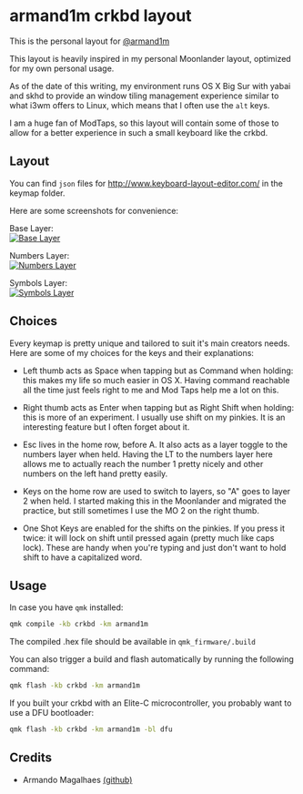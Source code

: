 # armand1m crkbd layout

This is the personal layout for [@armand1m](https://go.d1m.dev/github)

This layout is heavily inspired in my personal Moonlander layout, optimized for my own personal usage.

As of the date of this writing, my environment runs OS X Big Sur with yabai and skhd to provide an window tiling management experience similar to what i3wm offers to Linux, which means that I often use the `alt` keys.

I am a huge fan of ModTaps, so this layout will contain some of those to allow for a better experience in such a small keyboard like the crkbd.

## Layout

You can find `json` files for http://www.keyboard-layout-editor.com/ in the keymap folder.

Here are some screenshots for convenience:

Base Layer:<br/>
<a href="https://ibb.co/fYZw3yj"><img src="https://i.ibb.co/0j1b06H/Screen-Shot-2021-03-15-at-4-58-43-PM.png" alt="Base Layer" border="0"></a>

Numbers Layer:<br/>
<a href="https://ibb.co/30Vg1tS"><img src="https://i.ibb.co/hKr3sp2/Screen-Shot-2021-03-15-at-5-18-07-PM.png" alt="Numbers Layer" border="0"></a>

Symbols Layer:<br/>
<a href="https://ibb.co/ryCg4pS"><img src="https://i.ibb.co/q1tzkgf/Screen-Shot-2021-03-15-at-5-18-33-PM.png" alt="Symbols Layer" border="0"></a>

## Choices

Every keymap is pretty unique and tailored to suit it's main creators needs. Here are some of my choices for the keys and their explanations:

 - Left thumb acts as Space when tapping but as Command when holding: this makes my life so much easier in OS X. Having command reachable all the time just feels right to me and Mod Taps help me a lot on this.

 - Right thumb acts as Enter when tapping but as Right Shift when holding: this is more of an experiment. I usually use shift on my pinkies. It is an interesting feature but I often forget about it.

 - Esc lives in the home row, before A. It also acts as a layer toggle to the numbers layer when held. Having the LT to the numbers layer here allows me to actually reach the number 1 pretty nicely and other numbers on the left hand pretty easily.

 - Keys on the home row are used to switch to layers, so "A" goes to layer 2 when held. I started making this in the Moonlander and migrated the practice, but still sometimes I use the MO 2 on the right thumb.

 - One Shot Keys are enabled for the shifts on the pinkies. If you press it twice: it will lock on shift until pressed again (pretty much like caps lock). These are handy when you're typing and just don't want to hold shift to have a capitalized word.

## Usage

In case you have `qmk` installed:

```sh
qmk compile -kb crkbd -km armand1m
```

The compiled .hex file should be available in `qmk_firmware/.build`

You can also trigger a build and flash automatically by running the following command:

```sh
qmk flash -kb crkbd -km armand1m
```

If you built your crkbd with an Elite-C microcontroller, you probably want to use a DFU bootloader:

```sh
qmk flash -kb crkbd -km armand1m -bl dfu
```

## Credits

 - Armando Magalhaes [(github)](https://go.d1m.dev/github)
